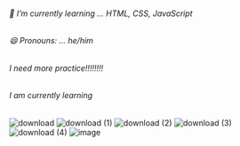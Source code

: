 ###### 🌱 I’m currently learning ... HTML, CSS, JavaScript
###### 😄 Pronouns: ... he/him
###### I need more practice!!!!!!!!
###### I am currently learning
![download](https://github.com/masashi381/masashi381/assets/121969638/a76a3bae-bfb8-4d29-b0a5-33f13ecd1e56)
![download (1)](https://github.com/masashi381/masashi381/assets/121969638/618b6858-f269-45ef-b081-4d7b4adaf29a)
![download (2)](https://github.com/masashi381/masashi381/assets/121969638/57f35819-ff37-42ff-91d4-564b92308d2d)
![download (3)](https://github.com/masashi381/masashi381/assets/121969638/40e36c6f-0c20-497f-ae8a-f8d1a9e502b4)
![download (4)](https://github.com/masashi381/masashi381/assets/121969638/9aa5b982-396a-4282-9437-003102cd55fa)
![image](https://github.com/masashi381/masashi381/assets/121969638/c6e499ed-8146-45a4-ad3c-4c5f83fd9d08)


<!--
**masashi381/masashi381** is a ✨ _special_ ✨ repository because its `README.md` (this file) appears on your GitHub profile.

Here are some ideas to get you started:

- 🔭 I'm currently working on ...
- 🌱 I’m currently learning ... 
- I'm looking to collaborate on ...
- 🤔 I'm looking for help with ...
- Ask me about ...
- 📫 How to reach me: ...
- 😄 Pronouns: ... 
- Fun fact: ...
-->
